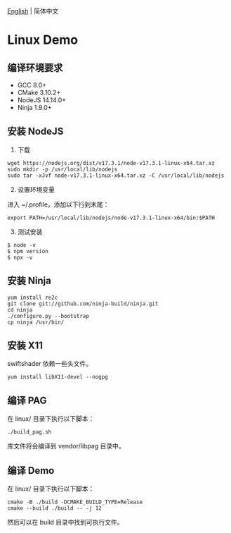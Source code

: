[English](./README.md) | 简体中文

# Linux Demo

## 编译环境要求

- GCC 8.0+
- CMake 3.10.2+
- NodeJS 14.14.0+
- Ninja 1.9.0+

## 安装 NodeJS

1) 下载

```
wget https://nodejs.org/dist/v17.3.1/node-v17.3.1-linux-x64.tar.xz
sudo mkdir -p /usr/local/lib/nodejs
sudo tar -xJvf node-v17.3.1-linux-x64.tar.xz -C /usr/local/lib/nodejs
```

2) 设置环境变量

进入 ~/.profile，添加以下行到末尾：

```
export PATH=/usr/local/lib/nodejs/node-v17.3.1-linux-x64/bin:$PATH
```

3) 测试安装

```
$ node -v
$ npm version
$ npx -v
```

## 安装 Ninja

```
yum install re2c
git clone git://github.com/ninja-build/ninja.git
cd ninja
./configure.py --bootstrap
cp ninja /usr/bin/
```

## 安装 X11

swiftshader 依赖一些头文件。

```
yum install libX11-devel --nogpg
```

## 编译 PAG

在 linux/ 目录下执行以下脚本：

```
./build_pag.sh 
```

库文件将会编译到 vendor/libpag 目录中。

## 编译 Demo

在 linux/ 目录下执行以下脚本：

```
cmake -B ./build -DCMAKE_BUILD_TYPE=Release
cmake --build ./build -- -j 12
```

然后可以在 build 目录中找到可执行文件。